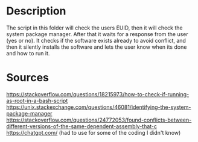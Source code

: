 # Description
The script in this folder will check the users EUID, then it will check the system package manager. After that it waits for a response from the user (yes or no). It checks if the software exists already to avoid conflict, and then it silently installs the software and lets the user know when its done and how to run it.

# Sources 
https://stackoverflow.com/questions/18215973/how-to-check-if-running-as-root-in-a-bash-script <br>
https://unix.stackexchange.com/questions/46081/identifying-the-system-package-manager <br>
https://stackoverflow.com/questions/24772053/found-conflicts-between-different-versions-of-the-same-dependent-assembly-that-c <br>
https://chatgpt.com/ (had to use for some of the coding I didn't know) <br> 
